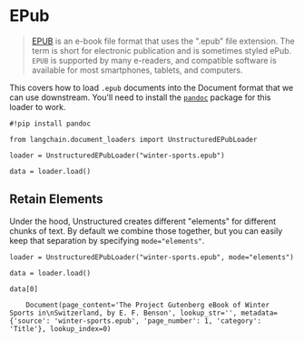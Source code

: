 EPub
====

> [EPUB](https://en.wikipedia.org/wiki/EPUB) is an e-book file format that uses the ".epub" file extension. The term is short for electronic publication and is sometimes styled ePub. `EPUB` is supported by many e-readers, and compatible software is available for most smartphones, tablets, and computers.

This covers how to load `.epub` documents into the Document format that we can use downstream. You'll need to install the [`pandoc`](https://pandoc.org/installing.html) package for this loader to work.

    #!pip install pandoc

    from langchain.document_loaders import UnstructuredEPubLoader

    loader = UnstructuredEPubLoader("winter-sports.epub")

    data = loader.load()

Retain Elements[](#retain-elements "Direct link to Retain Elements")
---------------------------------------------------------------------

Under the hood, Unstructured creates different "elements" for different chunks of text. By default we combine those together, but you can easily keep that separation by specifying `mode="elements"`.

    loader = UnstructuredEPubLoader("winter-sports.epub", mode="elements")

    data = loader.load()

    data[0]

        Document(page_content='The Project Gutenberg eBook of Winter Sports in\nSwitzerland, by E. F. Benson', lookup_str='', metadata={'source': 'winter-sports.epub', 'page_number': 1, 'category': 'Title'}, lookup_index=0)